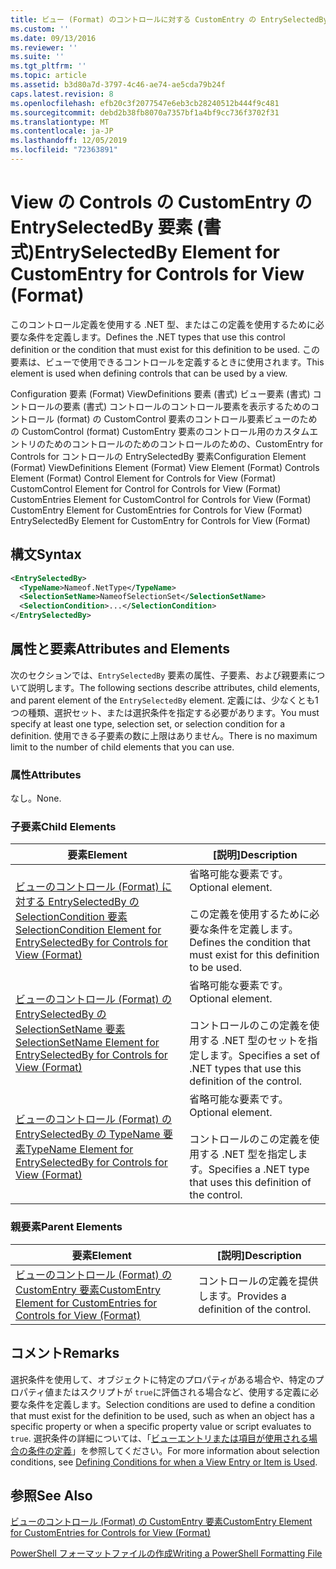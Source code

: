 ```yaml
---
title: ビュー (Format) のコントロールに対する CustomEntry の EntrySelectedBy 要素Microsoft Docs
ms.custom: ''
ms.date: 09/13/2016
ms.reviewer: ''
ms.suite: ''
ms.tgt_pltfrm: ''
ms.topic: article
ms.assetid: b3d80a7d-3797-4c46-ae74-ae5cda79b24f
caps.latest.revision: 8
ms.openlocfilehash: efb20c3f2077547e6eb3cb28240512b444f9c481
ms.sourcegitcommit: debd2b38fb8070a7357bf1a4bf9cc736f3702f31
ms.translationtype: MT
ms.contentlocale: ja-JP
ms.lasthandoff: 12/05/2019
ms.locfileid: "72363891"
---
```

# <a name="entryselectedby-element-for-customentry-for-controls-for-view-format"></a><span data-ttu-id="d1714-102">View の Controls の CustomEntry の EntrySelectedBy 要素 (書式)</span><span class="sxs-lookup"><span data-stu-id="d1714-102">EntrySelectedBy Element for CustomEntry for Controls for View (Format)</span></span>

<span data-ttu-id="d1714-103">このコントロール定義を使用する .NET 型、またはこの定義を使用するために必要な条件を定義します。</span><span class="sxs-lookup"><span data-stu-id="d1714-103">Defines the .NET types that use this control definition or the condition that must exist for this definition to be used.</span></span> <span data-ttu-id="d1714-104">この要素は、ビューで使用できるコントロールを定義するときに使用されます。</span><span class="sxs-lookup"><span data-stu-id="d1714-104">This element is used when defining controls that can be used by a view.</span></span>

<span data-ttu-id="d1714-105">Configuration 要素 (Format) ViewDefinitions 要素 (書式) ビュー要素 (書式) コントロールの要素 (書式) コントロールのコントロール要素を表示するためのコントロール (format) の CustomControl 要素のコントロール要素ビューのための CustomControl (format) CustomEntry 要素のコントロール用のカスタムエントリのためのコントロールのためのコントロールのための、CustomEntry for Controls for コントロールの EntrySelectedBy 要素</span><span class="sxs-lookup"><span data-stu-id="d1714-105">Configuration Element (Format) ViewDefinitions Element (Format) View Element (Format) Controls Element (Format) Control Element for Controls for View (Format) CustomControl Element for Control for Controls for View (Format) CustomEntries Element for CustomControl for Controls for View (Format) CustomEntry Element for CustomEntries for Controls for View (Format) EntrySelectedBy Element for CustomEntry for Controls for View (Format)</span></span>

## <a name="syntax"></a><span data-ttu-id="d1714-106">構文</span><span class="sxs-lookup"><span data-stu-id="d1714-106">Syntax</span></span>

```xml
<EntrySelectedBy>
  <TypeName>Nameof.NetType</TypeName>
  <SelectionSetName>NameofSelectionSet</SelectionSetName>
  <SelectionCondition>...</SelectionCondition>
</EntrySelectedBy>
```

## <a name="attributes-and-elements"></a><span data-ttu-id="d1714-107">属性と要素</span><span class="sxs-lookup"><span data-stu-id="d1714-107">Attributes and Elements</span></span>

<span data-ttu-id="d1714-108">次のセクションでは、`EntrySelectedBy` 要素の属性、子要素、および親要素について説明します。</span><span class="sxs-lookup"><span data-stu-id="d1714-108">The following sections describe attributes, child elements, and parent element of the `EntrySelectedBy` element.</span></span> <span data-ttu-id="d1714-109">定義には、少なくとも1つの種類、選択セット、または選択条件を指定する必要があります。</span><span class="sxs-lookup"><span data-stu-id="d1714-109">You must specify at least one type, selection set, or selection condition for a definition.</span></span> <span data-ttu-id="d1714-110">使用できる子要素の数に上限はありません。</span><span class="sxs-lookup"><span data-stu-id="d1714-110">There is no maximum limit to the number of child elements that you can use.</span></span>

### <a name="attributes"></a><span data-ttu-id="d1714-111">属性</span><span class="sxs-lookup"><span data-stu-id="d1714-111">Attributes</span></span>

<span data-ttu-id="d1714-112">なし。</span><span class="sxs-lookup"><span data-stu-id="d1714-112">None.</span></span>

### <a name="child-elements"></a><span data-ttu-id="d1714-113">子要素</span><span class="sxs-lookup"><span data-stu-id="d1714-113">Child Elements</span></span>

|<span data-ttu-id="d1714-114">要素</span><span class="sxs-lookup"><span data-stu-id="d1714-114">Element</span></span>|<span data-ttu-id="d1714-115">[説明]</span><span class="sxs-lookup"><span data-stu-id="d1714-115">Description</span></span>|
|-------------|-----------------|
|[<span data-ttu-id="d1714-116">ビューのコントロール (Format) に対する EntrySelectedBy の SelectionCondition 要素</span><span class="sxs-lookup"><span data-stu-id="d1714-116">SelectionCondition Element for EntrySelectedBy for Controls for View (Format)</span></span>](./selectioncondition-element-for-entryselectedby-for-controls-for-view-format.md)|<span data-ttu-id="d1714-117">省略可能な要素です。</span><span class="sxs-lookup"><span data-stu-id="d1714-117">Optional element.</span></span><br /><br /> <span data-ttu-id="d1714-118">この定義を使用するために必要な条件を定義します。</span><span class="sxs-lookup"><span data-stu-id="d1714-118">Defines the condition that must exist for this definition to be used.</span></span>|
|[<span data-ttu-id="d1714-119">ビューのコントロール (Format) の EntrySelectedBy の SelectionSetName 要素</span><span class="sxs-lookup"><span data-stu-id="d1714-119">SelectionSetName Element for EntrySelectedBy for Controls for View (Format)</span></span>](./selectionsetname-element-for-entryselectedby-for-controls-for-view-format.md)|<span data-ttu-id="d1714-120">省略可能な要素です。</span><span class="sxs-lookup"><span data-stu-id="d1714-120">Optional element.</span></span><br /><br /> <span data-ttu-id="d1714-121">コントロールのこの定義を使用する .NET 型のセットを指定します。</span><span class="sxs-lookup"><span data-stu-id="d1714-121">Specifies a set of .NET types that use this definition of the control.</span></span>|
|[<span data-ttu-id="d1714-122">ビューのコントロール (Format) の EntrySelectedBy の TypeName 要素</span><span class="sxs-lookup"><span data-stu-id="d1714-122">TypeName Element for EntrySelectedBy for Controls for View (Format)</span></span>](./typename-element-for-entryselectedby-for-controls-for-view-format.md)|<span data-ttu-id="d1714-123">省略可能な要素です。</span><span class="sxs-lookup"><span data-stu-id="d1714-123">Optional element.</span></span><br /><br /> <span data-ttu-id="d1714-124">コントロールのこの定義を使用する .NET 型を指定します。</span><span class="sxs-lookup"><span data-stu-id="d1714-124">Specifies a .NET type that uses this definition of the control.</span></span>|

### <a name="parent-elements"></a><span data-ttu-id="d1714-125">親要素</span><span class="sxs-lookup"><span data-stu-id="d1714-125">Parent Elements</span></span>

|<span data-ttu-id="d1714-126">要素</span><span class="sxs-lookup"><span data-stu-id="d1714-126">Element</span></span>|<span data-ttu-id="d1714-127">[説明]</span><span class="sxs-lookup"><span data-stu-id="d1714-127">Description</span></span>|
|-------------|-----------------|
|[<span data-ttu-id="d1714-128">ビューのコントロール (Format) の CustomEntry 要素</span><span class="sxs-lookup"><span data-stu-id="d1714-128">CustomEntry Element for CustomEntries for Controls for View (Format)</span></span>](./customentry-element-for-customentries-for-controls-for-view-format.md)|<span data-ttu-id="d1714-129">コントロールの定義を提供します。</span><span class="sxs-lookup"><span data-stu-id="d1714-129">Provides a definition of the control.</span></span>|

## <a name="remarks"></a><span data-ttu-id="d1714-130">コメント</span><span class="sxs-lookup"><span data-stu-id="d1714-130">Remarks</span></span>

<span data-ttu-id="d1714-131">選択条件を使用して、オブジェクトに特定のプロパティがある場合や、特定のプロパティ値またはスクリプトが `true`に評価される場合など、使用する定義に必要な条件を定義します。</span><span class="sxs-lookup"><span data-stu-id="d1714-131">Selection conditions are used to define a condition that must exist for the definition to be used, such as when an object has a specific property or when a specific property value or script evaluates to `true`.</span></span> <span data-ttu-id="d1714-132">選択条件の詳細については、「[ビューエントリまたは項目が使用される場合の条件の定義](./defining-conditions-for-displaying-data.md)」を参照してください。</span><span class="sxs-lookup"><span data-stu-id="d1714-132">For more information about selection conditions, see [Defining Conditions for when a View Entry or Item is Used](./defining-conditions-for-displaying-data.md).</span></span>

## <a name="see-also"></a><span data-ttu-id="d1714-133">参照</span><span class="sxs-lookup"><span data-stu-id="d1714-133">See Also</span></span>

[<span data-ttu-id="d1714-134">ビューのコントロール (Format) の CustomEntry 要素</span><span class="sxs-lookup"><span data-stu-id="d1714-134">CustomEntry Element for CustomEntries for Controls for View (Format)</span></span>](./customentry-element-for-customentries-for-controls-for-view-format.md)

[<span data-ttu-id="d1714-135">PowerShell フォーマットファイルの作成</span><span class="sxs-lookup"><span data-stu-id="d1714-135">Writing a PowerShell Formatting File</span></span>](./writing-a-powershell-formatting-file.md)
